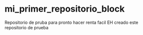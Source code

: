 # mi_primer_repositorio_block
Repositorio de pruba para pronto hacer renta facil
EH creado este repositorio de prueba
